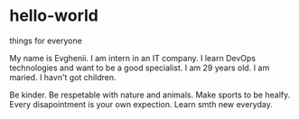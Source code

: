 # hello-world
things for everyone

My name is Evghenii.
I am intern in an IT company.
I learn DevOps technologies and want to be a good specialist.
I am 29 years old.
I am maried.
I havn't got children.

Be kinder.
Be respetable with nature and animals.
Make sports to be healfy.
Every disapointment is your own expection.
Learn smth new everyday.
